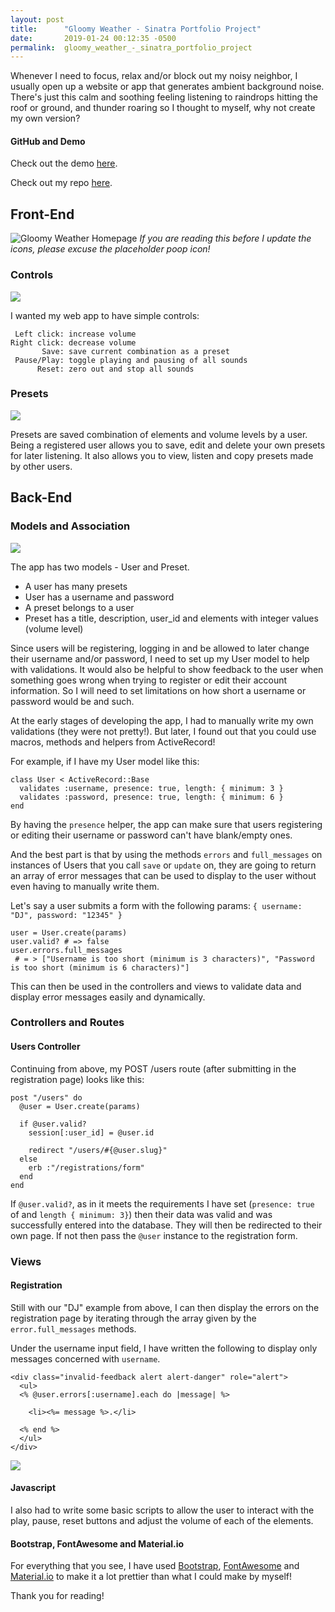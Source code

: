 ```yaml
---
layout: post
title:      "Gloomy Weather - Sinatra Portfolio Project"
date:       2019-01-24 00:12:35 -0500
permalink:  gloomy_weather_-_sinatra_portfolio_project
---
```


Whenever I need to focus, relax and/or block out my noisy neighbor, I usually open up a website or app that generates ambient background noise. There's just this calm and soothing feeling listening to raindrops hitting the roof or ground, and thunder roaring so I thought to myself, why not create my own version?


#### GitHub and Demo

Check out the demo [here](https://gloomy-weather.herokuapp.com).

Check out my repo [here](https://github.com/VincePimentel/gloomy-weather).


## Front-End


![Gloomy Weather Homepage](https://i.imgur.com/r8FDaND.png)
*If you are reading this before I update the icons, please excuse the placeholder poop icon!*


### Controls
![](https://i.imgur.com/SGmHZH6.png)

I wanted my web app to have simple controls:
```
 Left click: increase volume
Right click: decrease volume
       Save: save current combination as a preset
 Pause/Play: toggle playing and pausing of all sounds
      Reset: zero out and stop all sounds
```

### Presets
![](https://i.imgur.com/cLr836K.png)

Presets are saved combination of elements and volume levels by a user. Being a registered user allows you to save, edit and delete your own presets for later listening. It also allows you to view, listen and copy presets made by other users.

## Back-End
### Models and Association

![](https://i.imgur.com/wY0hKjJ.png)

The app has two models - User and Preset.
* A user has many presets
* User has a username and password
* A preset belongs to a user
* Preset has a title, description, user_id and elements with integer values (volume level)

Since users will be registering, logging in and be allowed to later change their username and/or password, I need to set up my User model to help with validations. It would also be helpful to show feedback to the user when something goes wrong when trying to register or edit their account information. So I will need to set limitations on how short a username or password would be and such.

At the early stages of developing the app, I had to manually write my own validations (they were not pretty!). But later, I found out that you could use macros, methods and helpers from ActiveRecord!

For example, if I have my User model like this:

```
class User < ActiveRecord::Base
  validates :username, presence: true, length: { minimum: 3 }
  validates :password, presence: true, length: { minimum: 6 }
end
```

By having the `presence` helper, the app can make sure that users registering or editing their username or password can't have blank/empty ones.

And the best part is that by using the methods `errors` and `full_messages` on instances of Users that you call `save` or `update` on, they are going to return an array of error messages that can be used to display to the user without even having to manually write them.

Let's say a user submits a form with the following params: `{ username: "DJ", password: "12345" }`

```
user = User.create(params)
user.valid? # => false
user.errors.full_messages
 # = > ["Username is too short (minimum is 3 characters)", "Password is too short (minimum is 6 characters)"]
 ```
 
This can then be used in the controllers and views to validate data and display error messages easily and dynamically.


### Controllers and Routes

#### Users Controller

Continuing from above, my POST /users route (after submitting in the registration page) looks like this:

```
post "/users" do
  @user = User.create(params)

  if @user.valid?
    session[:user_id] = @user.id

    redirect "/users/#{@user.slug}"
  else
    erb :"/registrations/form"
  end
end
```

If `@user.valid?`, as in it meets the requirements I have set (`presence: true` of and `length { minimum: 3}`) then their data was valid and was successfully entered into the database. They will then be redirected to their own page. If not then pass the `@user` instance to the registration form.

### Views

#### Registration

Still with our "DJ" example from above, I can then display the errors on the registration page by iterating through the array given by the `error.full_messages` methods.

Under the username input field, I have written the following to display only messages concerned with `username`.

```
<div class="invalid-feedback alert alert-danger" role="alert">
  <ul>
  <% @user.errors[:username].each do |message| %>
		
    <li><%= message %>.</li>
				
  <% end %>
  </ul>
</div>
```

![](https://i.imgur.com/1BRTnEA.png)

#### Javascript

I also had to write some basic scripts to allow the user to interact with the play, pause, reset buttons and adjust the volume of each of the elements.

#### Bootstrap, FontAwesome and Material.io

For everything that you see, I have used [Bootstrap](https://getbootstrap.com/), [FontAwesome](https://fontawesome.com/) and [Material.io](https://material.io/) to make it a lot prettier than what I could make by myself!

Thank you for reading!



